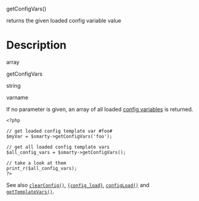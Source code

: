 getConfigVars()

returns the given loaded config variable value

Description
===========

array

getConfigVars

string

varname

If no parameter is given, an array of all loaded [config
variables](#language.config.variables) is returned.

    <?php

    // get loaded config template var #foo#
    $myVar = $smarty->getConfigVars('foo');

    // get all loaded config template vars
    $all_config_vars = $smarty->getConfigVars();

    // take a look at them
    print_r($all_config_vars);
    ?>

See also [`clearConfig()`](#api.clear.config),
[`{config_load}`](#language.function.config.load),
[`configLoad()`](#api.config.load) and
[`getTemplateVars()`](#api.get.template.vars).
